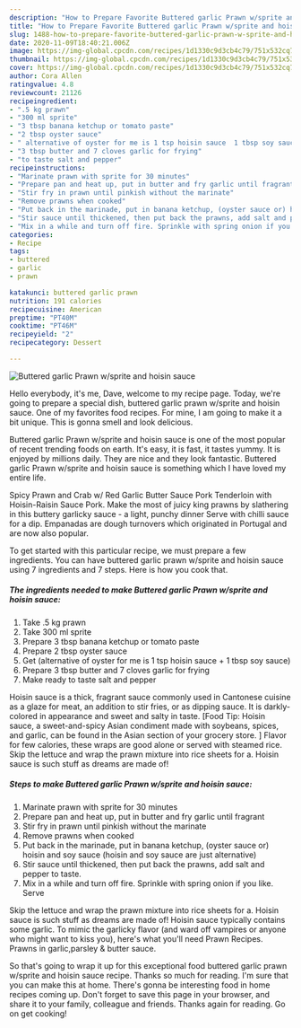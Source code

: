 ```yaml
---
description: "How to Prepare Favorite Buttered garlic Prawn w/sprite and hoisin sauce"
title: "How to Prepare Favorite Buttered garlic Prawn w/sprite and hoisin sauce"
slug: 1488-how-to-prepare-favorite-buttered-garlic-prawn-w-sprite-and-hoisin-sauce
date: 2020-11-09T18:40:21.006Z
image: https://img-global.cpcdn.com/recipes/1d1330c9d3cb4c79/751x532cq70/buttered-garlic-prawn-wsprite-and-hoisin-sauce-recipe-main-photo.jpg
thumbnail: https://img-global.cpcdn.com/recipes/1d1330c9d3cb4c79/751x532cq70/buttered-garlic-prawn-wsprite-and-hoisin-sauce-recipe-main-photo.jpg
cover: https://img-global.cpcdn.com/recipes/1d1330c9d3cb4c79/751x532cq70/buttered-garlic-prawn-wsprite-and-hoisin-sauce-recipe-main-photo.jpg
author: Cora Allen
ratingvalue: 4.8
reviewcount: 21126
recipeingredient:
- ".5 kg prawn"
- "300 ml sprite"
- "3 tbsp banana ketchup or tomato paste"
- "2 tbsp oyster sauce"
- " alternative of oyster for me is 1 tsp hoisin sauce  1 tbsp soy sauce"
- "3 tbsp butter and 7 cloves garlic for frying"
- "to taste salt and pepper"
recipeinstructions:
- "Marinate prawn with sprite for 30 minutes"
- "Prepare pan and heat up, put in butter and fry garlic until fragrant"
- "Stir fry in prawn until pinkish without the marinate"
- "Remove prawns when cooked"
- "Put back in the marinade, put in banana ketchup, (oyster sauce or) hoisin and soy sauce (hoisin and soy sauce are just alternative)"
- "Stir sauce until thickened, then put back the prawns, add salt and pepper to taste."
- "Mix in a while and turn off fire. Sprinkle with spring onion if you like. Serve"
categories:
- Recipe
tags:
- buttered
- garlic
- prawn

katakunci: buttered garlic prawn 
nutrition: 191 calories
recipecuisine: American
preptime: "PT40M"
cooktime: "PT46M"
recipeyield: "2"
recipecategory: Dessert

---
```



![Buttered garlic Prawn w/sprite and hoisin sauce](https://img-global.cpcdn.com/recipes/1d1330c9d3cb4c79/751x532cq70/buttered-garlic-prawn-wsprite-and-hoisin-sauce-recipe-main-photo.jpg)

Hello everybody, it's me, Dave, welcome to my recipe page. Today, we're going to prepare a special dish, buttered garlic prawn w/sprite and hoisin sauce. One of my favorites food recipes. For mine, I am going to make it a bit unique. This is gonna smell and look delicious.

Buttered garlic Prawn w/sprite and hoisin sauce is one of the most popular of recent trending foods on earth. It's easy, it is fast, it tastes yummy. It is enjoyed by millions daily. They are nice and they look fantastic. Buttered garlic Prawn w/sprite and hoisin sauce is something which I have loved my entire life.

Spicy Prawn and Crab w/ Red Garlic Butter Sauce Pork Tenderloin with Hoisin-Raisin Sauce Pork. Make the most of juicy king prawns by slathering in this buttery garlicky sauce - a light, punchy dinner Serve with chilli sauce for a dip. Empanadas are dough turnovers which originated in Portugal and are now also popular.


To get started with this particular recipe, we must prepare a few ingredients. You can have buttered garlic prawn w/sprite and hoisin sauce using 7 ingredients and 7 steps. Here is how you cook that.

<!--inarticleads1-->

##### The ingredients needed to make Buttered garlic Prawn w/sprite and hoisin sauce:

1. Take .5 kg prawn
1. Take 300 ml sprite
1. Prepare 3 tbsp banana ketchup or tomato paste
1. Prepare 2 tbsp oyster sauce
1. Get  (alternative of oyster for me is 1 tsp hoisin sauce + 1 tbsp soy sauce)
1. Prepare 3 tbsp butter and 7 cloves garlic for frying
1. Make ready to taste salt and pepper


Hoisin sauce is a thick, fragrant sauce commonly used in Cantonese cuisine as a glaze for meat, an addition to stir fries, or as dipping sauce. It is darkly-colored in appearance and sweet and salty in taste. [Food Tip: Hoisin sauce, a sweet-and-spicy Asian condiment made with soybeans, spices, and garlic, can be found in the Asian section of your grocery store. ] Flavor for few calories, these wraps are good alone or served with steamed rice. Skip the lettuce and wrap the prawn mixture into rice sheets for a. Hoisin sauce is such stuff as dreams are made of! 

<!--inarticleads2-->

##### Steps to make Buttered garlic Prawn w/sprite and hoisin sauce:

1. Marinate prawn with sprite for 30 minutes
1. Prepare pan and heat up, put in butter and fry garlic until fragrant
1. Stir fry in prawn until pinkish without the marinate
1. Remove prawns when cooked
1. Put back in the marinade, put in banana ketchup, (oyster sauce or) hoisin and soy sauce (hoisin and soy sauce are just alternative)
1. Stir sauce until thickened, then put back the prawns, add salt and pepper to taste.
1. Mix in a while and turn off fire. Sprinkle with spring onion if you like. Serve


Skip the lettuce and wrap the prawn mixture into rice sheets for a. Hoisin sauce is such stuff as dreams are made of! Hoisin sauce typically contains some garlic. To mimic the garlicky flavor (and ward off vampires or anyone who might want to kiss you), here&#39;s what you&#39;ll need Prawn Recipes. Prawns in garlic,parsley &amp; butter sauce. 

So that's going to wrap it up for this exceptional food buttered garlic prawn w/sprite and hoisin sauce recipe. Thanks so much for reading. I'm sure that you can make this at home. There's gonna be interesting food in home recipes coming up. Don't forget to save this page in your browser, and share it to your family, colleague and friends. Thanks again for reading. Go on get cooking!
